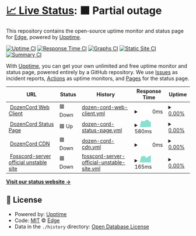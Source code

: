 # [📈 Live Status](https://demo.upptime.js.org): <!--live status--> **🟧 Partial outage**

This repository contains the open-source uptime monitor and status page for [Edge](https://demo.upptime.js.org), powered by [Upptime](https://github.com/upptime/upptime).

[![Uptime CI](https://github.com/omxpro/dozen-cord-status/workflows/Uptime%20CI/badge.svg)](https://github.com/omxpro/dozen-cord-status/actions?query=workflow%3A%22Uptime+CI%22)
[![Response Time CI](https://github.com/omxpro/dozen-cord-status/workflows/Response%20Time%20CI/badge.svg)](https://github.com/omxpro/dozen-cord-status/actions?query=workflow%3A%22Response+Time+CI%22)
[![Graphs CI](https://github.com/omxpro/dozen-cord-status/workflows/Graphs%20CI/badge.svg)](https://github.com/omxpro/dozen-cord-status/actions?query=workflow%3A%22Graphs+CI%22)
[![Static Site CI](https://github.com/omxpro/dozen-cord-status/workflows/Static%20Site%20CI/badge.svg)](https://github.com/omxpro/dozen-cord-status/actions?query=workflow%3A%22Static+Site+CI%22)
[![Summary CI](https://github.com/omxpro/dozen-cord-status/workflows/Summary%20CI/badge.svg)](https://github.com/omxpro/dozen-cord-status/actions?query=workflow%3A%22Summary+CI%22)

With [Upptime](https://upptime.js.org), you can get your own unlimited and free uptime monitor and status page, powered entirely by a GitHub repository. We use [Issues](https://github.com/omxpro/dozen-cord-status/issues) as incident reports, [Actions](https://github.com/omxpro/dozen-cord-status/actions) as uptime monitors, and [Pages](https://demo.upptime.js.org) for the status page.

<!--start: status pages-->
<!-- This summary is generated by Upptime (https://github.com/upptime/upptime) -->
<!-- Do not edit this manually, your changes will be overwritten -->
<!-- prettier-ignore -->
| URL | Status | History | Response Time | Uptime |
| --- | ------ | ------- | ------------- | ------ |
| <img alt="" src="https://favicons.githubusercontent.com/173.208.153.242" height="13"> [DozenCord Web Client](http://173.208.153.242:1131) | 🟥 Down | [dozen-cord-web-client.yml](https://github.com/omxpro/dozen-cord-status/commits/HEAD/history/dozen-cord-web-client.yml) | <details><summary><img alt="Response time graph" src="./graphs/dozen-cord-web-client/response-time-week.png" height="20"> 0ms</summary><br><a href="https://omxpro.github.io/dozen-cord-status/history/dozen-cord-web-client"><img alt="Response time 166" src="https://img.shields.io/endpoint?url=https%3A%2F%2Fraw.githubusercontent.com%2Fomxpro%2Fdozen-cord-status%2FHEAD%2Fapi%2Fdozen-cord-web-client%2Fresponse-time.json"></a><br><a href="https://omxpro.github.io/dozen-cord-status/history/dozen-cord-web-client"><img alt="24-hour response time 0" src="https://img.shields.io/endpoint?url=https%3A%2F%2Fraw.githubusercontent.com%2Fomxpro%2Fdozen-cord-status%2FHEAD%2Fapi%2Fdozen-cord-web-client%2Fresponse-time-day.json"></a><br><a href="https://omxpro.github.io/dozen-cord-status/history/dozen-cord-web-client"><img alt="7-day response time 0" src="https://img.shields.io/endpoint?url=https%3A%2F%2Fraw.githubusercontent.com%2Fomxpro%2Fdozen-cord-status%2FHEAD%2Fapi%2Fdozen-cord-web-client%2Fresponse-time-week.json"></a><br><a href="https://omxpro.github.io/dozen-cord-status/history/dozen-cord-web-client"><img alt="30-day response time 166" src="https://img.shields.io/endpoint?url=https%3A%2F%2Fraw.githubusercontent.com%2Fomxpro%2Fdozen-cord-status%2FHEAD%2Fapi%2Fdozen-cord-web-client%2Fresponse-time-month.json"></a><br><a href="https://omxpro.github.io/dozen-cord-status/history/dozen-cord-web-client"><img alt="1-year response time 166" src="https://img.shields.io/endpoint?url=https%3A%2F%2Fraw.githubusercontent.com%2Fomxpro%2Fdozen-cord-status%2FHEAD%2Fapi%2Fdozen-cord-web-client%2Fresponse-time-year.json"></a></details> | <details><summary><a href="https://omxpro.github.io/dozen-cord-status/history/dozen-cord-web-client">0.00%</a></summary><a href="https://omxpro.github.io/dozen-cord-status/history/dozen-cord-web-client"><img alt="All-time uptime 64.84%" src="https://img.shields.io/endpoint?url=https%3A%2F%2Fraw.githubusercontent.com%2Fomxpro%2Fdozen-cord-status%2FHEAD%2Fapi%2Fdozen-cord-web-client%2Fuptime.json"></a><br><a href="https://omxpro.github.io/dozen-cord-status/history/dozen-cord-web-client"><img alt="24-hour uptime 0.00%" src="https://img.shields.io/endpoint?url=https%3A%2F%2Fraw.githubusercontent.com%2Fomxpro%2Fdozen-cord-status%2FHEAD%2Fapi%2Fdozen-cord-web-client%2Fuptime-day.json"></a><br><a href="https://omxpro.github.io/dozen-cord-status/history/dozen-cord-web-client"><img alt="7-day uptime 0.00%" src="https://img.shields.io/endpoint?url=https%3A%2F%2Fraw.githubusercontent.com%2Fomxpro%2Fdozen-cord-status%2FHEAD%2Fapi%2Fdozen-cord-web-client%2Fuptime-week.json"></a><br><a href="https://omxpro.github.io/dozen-cord-status/history/dozen-cord-web-client"><img alt="30-day uptime 64.84%" src="https://img.shields.io/endpoint?url=https%3A%2F%2Fraw.githubusercontent.com%2Fomxpro%2Fdozen-cord-status%2FHEAD%2Fapi%2Fdozen-cord-web-client%2Fuptime-month.json"></a><br><a href="https://omxpro.github.io/dozen-cord-status/history/dozen-cord-web-client"><img alt="1-year uptime 64.84%" src="https://img.shields.io/endpoint?url=https%3A%2F%2Fraw.githubusercontent.com%2Fomxpro%2Fdozen-cord-status%2FHEAD%2Fapi%2Fdozen-cord-web-client%2Fuptime-year.json"></a></details>
| <img alt="" src="https://favicons.githubusercontent.com/github.com" height="13"> [DozenCord Status Page](https://github.com/omxpro/dozen-cord-status) | 🟩 Up | [dozen-cord-status-page.yml](https://github.com/omxpro/dozen-cord-status/commits/HEAD/history/dozen-cord-status-page.yml) | <details><summary><img alt="Response time graph" src="./graphs/dozen-cord-status-page/response-time-week.png" height="20"> 580ms</summary><br><a href="https://omxpro.github.io/dozen-cord-status/history/dozen-cord-status-page"><img alt="Response time 580" src="https://img.shields.io/endpoint?url=https%3A%2F%2Fraw.githubusercontent.com%2Fomxpro%2Fdozen-cord-status%2FHEAD%2Fapi%2Fdozen-cord-status-page%2Fresponse-time.json"></a><br><a href="https://omxpro.github.io/dozen-cord-status/history/dozen-cord-status-page"><img alt="24-hour response time 493" src="https://img.shields.io/endpoint?url=https%3A%2F%2Fraw.githubusercontent.com%2Fomxpro%2Fdozen-cord-status%2FHEAD%2Fapi%2Fdozen-cord-status-page%2Fresponse-time-day.json"></a><br><a href="https://omxpro.github.io/dozen-cord-status/history/dozen-cord-status-page"><img alt="7-day response time 580" src="https://img.shields.io/endpoint?url=https%3A%2F%2Fraw.githubusercontent.com%2Fomxpro%2Fdozen-cord-status%2FHEAD%2Fapi%2Fdozen-cord-status-page%2Fresponse-time-week.json"></a><br><a href="https://omxpro.github.io/dozen-cord-status/history/dozen-cord-status-page"><img alt="30-day response time 580" src="https://img.shields.io/endpoint?url=https%3A%2F%2Fraw.githubusercontent.com%2Fomxpro%2Fdozen-cord-status%2FHEAD%2Fapi%2Fdozen-cord-status-page%2Fresponse-time-month.json"></a><br><a href="https://omxpro.github.io/dozen-cord-status/history/dozen-cord-status-page"><img alt="1-year response time 580" src="https://img.shields.io/endpoint?url=https%3A%2F%2Fraw.githubusercontent.com%2Fomxpro%2Fdozen-cord-status%2FHEAD%2Fapi%2Fdozen-cord-status-page%2Fresponse-time-year.json"></a></details> | <details><summary><a href="https://omxpro.github.io/dozen-cord-status/history/dozen-cord-status-page">0.00%</a></summary><a href="https://omxpro.github.io/dozen-cord-status/history/dozen-cord-status-page"><img alt="All-time uptime 62.34%" src="https://img.shields.io/endpoint?url=https%3A%2F%2Fraw.githubusercontent.com%2Fomxpro%2Fdozen-cord-status%2FHEAD%2Fapi%2Fdozen-cord-status-page%2Fuptime.json"></a><br><a href="https://omxpro.github.io/dozen-cord-status/history/dozen-cord-status-page"><img alt="24-hour uptime 0.00%" src="https://img.shields.io/endpoint?url=https%3A%2F%2Fraw.githubusercontent.com%2Fomxpro%2Fdozen-cord-status%2FHEAD%2Fapi%2Fdozen-cord-status-page%2Fuptime-day.json"></a><br><a href="https://omxpro.github.io/dozen-cord-status/history/dozen-cord-status-page"><img alt="7-day uptime 0.00%" src="https://img.shields.io/endpoint?url=https%3A%2F%2Fraw.githubusercontent.com%2Fomxpro%2Fdozen-cord-status%2FHEAD%2Fapi%2Fdozen-cord-status-page%2Fuptime-week.json"></a><br><a href="https://omxpro.github.io/dozen-cord-status/history/dozen-cord-status-page"><img alt="30-day uptime 62.34%" src="https://img.shields.io/endpoint?url=https%3A%2F%2Fraw.githubusercontent.com%2Fomxpro%2Fdozen-cord-status%2FHEAD%2Fapi%2Fdozen-cord-status-page%2Fuptime-month.json"></a><br><a href="https://omxpro.github.io/dozen-cord-status/history/dozen-cord-status-page"><img alt="1-year uptime 62.34%" src="https://img.shields.io/endpoint?url=https%3A%2F%2Fraw.githubusercontent.com%2Fomxpro%2Fdozen-cord-status%2FHEAD%2Fapi%2Fdozen-cord-status-page%2Fuptime-year.json"></a></details>
| <img alt="" src="https://favicons.githubusercontent.com/cdn.dozen-cord.cf" height="13"> [DozenCord CDN](https://cdn.dozen-cord.cf) | 🟥 Down | [dozen-cord-cdn.yml](https://github.com/omxpro/dozen-cord-status/commits/HEAD/history/dozen-cord-cdn.yml) | <details><summary><img alt="Response time graph" src="./graphs/dozen-cord-cdn/response-time-week.png" height="20"> 0ms</summary><br><a href="https://omxpro.github.io/dozen-cord-status/history/dozen-cord-cdn"><img alt="Response time 243" src="https://img.shields.io/endpoint?url=https%3A%2F%2Fraw.githubusercontent.com%2Fomxpro%2Fdozen-cord-status%2FHEAD%2Fapi%2Fdozen-cord-cdn%2Fresponse-time.json"></a><br><a href="https://omxpro.github.io/dozen-cord-status/history/dozen-cord-cdn"><img alt="24-hour response time 0" src="https://img.shields.io/endpoint?url=https%3A%2F%2Fraw.githubusercontent.com%2Fomxpro%2Fdozen-cord-status%2FHEAD%2Fapi%2Fdozen-cord-cdn%2Fresponse-time-day.json"></a><br><a href="https://omxpro.github.io/dozen-cord-status/history/dozen-cord-cdn"><img alt="7-day response time 0" src="https://img.shields.io/endpoint?url=https%3A%2F%2Fraw.githubusercontent.com%2Fomxpro%2Fdozen-cord-status%2FHEAD%2Fapi%2Fdozen-cord-cdn%2Fresponse-time-week.json"></a><br><a href="https://omxpro.github.io/dozen-cord-status/history/dozen-cord-cdn"><img alt="30-day response time 243" src="https://img.shields.io/endpoint?url=https%3A%2F%2Fraw.githubusercontent.com%2Fomxpro%2Fdozen-cord-status%2FHEAD%2Fapi%2Fdozen-cord-cdn%2Fresponse-time-month.json"></a><br><a href="https://omxpro.github.io/dozen-cord-status/history/dozen-cord-cdn"><img alt="1-year response time 243" src="https://img.shields.io/endpoint?url=https%3A%2F%2Fraw.githubusercontent.com%2Fomxpro%2Fdozen-cord-status%2FHEAD%2Fapi%2Fdozen-cord-cdn%2Fresponse-time-year.json"></a></details> | <details><summary><a href="https://omxpro.github.io/dozen-cord-status/history/dozen-cord-cdn">0.00%</a></summary><a href="https://omxpro.github.io/dozen-cord-status/history/dozen-cord-cdn"><img alt="All-time uptime 0.01%" src="https://img.shields.io/endpoint?url=https%3A%2F%2Fraw.githubusercontent.com%2Fomxpro%2Fdozen-cord-status%2FHEAD%2Fapi%2Fdozen-cord-cdn%2Fuptime.json"></a><br><a href="https://omxpro.github.io/dozen-cord-status/history/dozen-cord-cdn"><img alt="24-hour uptime 0.00%" src="https://img.shields.io/endpoint?url=https%3A%2F%2Fraw.githubusercontent.com%2Fomxpro%2Fdozen-cord-status%2FHEAD%2Fapi%2Fdozen-cord-cdn%2Fuptime-day.json"></a><br><a href="https://omxpro.github.io/dozen-cord-status/history/dozen-cord-cdn"><img alt="7-day uptime 0.00%" src="https://img.shields.io/endpoint?url=https%3A%2F%2Fraw.githubusercontent.com%2Fomxpro%2Fdozen-cord-status%2FHEAD%2Fapi%2Fdozen-cord-cdn%2Fuptime-week.json"></a><br><a href="https://omxpro.github.io/dozen-cord-status/history/dozen-cord-cdn"><img alt="30-day uptime 0.01%" src="https://img.shields.io/endpoint?url=https%3A%2F%2Fraw.githubusercontent.com%2Fomxpro%2Fdozen-cord-status%2FHEAD%2Fapi%2Fdozen-cord-cdn%2Fuptime-month.json"></a><br><a href="https://omxpro.github.io/dozen-cord-status/history/dozen-cord-cdn"><img alt="1-year uptime 0.01%" src="https://img.shields.io/endpoint?url=https%3A%2F%2Fraw.githubusercontent.com%2Fomxpro%2Fdozen-cord-status%2FHEAD%2Fapi%2Fdozen-cord-cdn%2Fuptime-year.json"></a></details>
| <img alt="" src="https://favicons.githubusercontent.com/dev.fosscord.com" height="13"> [Fosscord-server official unstable site](http://dev.fosscord.com) | 🟥 Down | [fosscord-server-official-unstable-site.yml](https://github.com/omxpro/dozen-cord-status/commits/HEAD/history/fosscord-server-official-unstable-site.yml) | <details><summary><img alt="Response time graph" src="./graphs/fosscord-server-official-unstable-site/response-time-week.png" height="20"> 165ms</summary><br><a href="https://omxpro.github.io/dozen-cord-status/history/fosscord-server-official-unstable-site"><img alt="Response time 171" src="https://img.shields.io/endpoint?url=https%3A%2F%2Fraw.githubusercontent.com%2Fomxpro%2Fdozen-cord-status%2FHEAD%2Fapi%2Ffosscord-server-official-unstable-site%2Fresponse-time.json"></a><br><a href="https://omxpro.github.io/dozen-cord-status/history/fosscord-server-official-unstable-site"><img alt="24-hour response time 199" src="https://img.shields.io/endpoint?url=https%3A%2F%2Fraw.githubusercontent.com%2Fomxpro%2Fdozen-cord-status%2FHEAD%2Fapi%2Ffosscord-server-official-unstable-site%2Fresponse-time-day.json"></a><br><a href="https://omxpro.github.io/dozen-cord-status/history/fosscord-server-official-unstable-site"><img alt="7-day response time 165" src="https://img.shields.io/endpoint?url=https%3A%2F%2Fraw.githubusercontent.com%2Fomxpro%2Fdozen-cord-status%2FHEAD%2Fapi%2Ffosscord-server-official-unstable-site%2Fresponse-time-week.json"></a><br><a href="https://omxpro.github.io/dozen-cord-status/history/fosscord-server-official-unstable-site"><img alt="30-day response time 171" src="https://img.shields.io/endpoint?url=https%3A%2F%2Fraw.githubusercontent.com%2Fomxpro%2Fdozen-cord-status%2FHEAD%2Fapi%2Ffosscord-server-official-unstable-site%2Fresponse-time-month.json"></a><br><a href="https://omxpro.github.io/dozen-cord-status/history/fosscord-server-official-unstable-site"><img alt="1-year response time 171" src="https://img.shields.io/endpoint?url=https%3A%2F%2Fraw.githubusercontent.com%2Fomxpro%2Fdozen-cord-status%2FHEAD%2Fapi%2Ffosscord-server-official-unstable-site%2Fresponse-time-year.json"></a></details> | <details><summary><a href="https://omxpro.github.io/dozen-cord-status/history/fosscord-server-official-unstable-site">0.00%</a></summary><a href="https://omxpro.github.io/dozen-cord-status/history/fosscord-server-official-unstable-site"><img alt="All-time uptime 0.03%" src="https://img.shields.io/endpoint?url=https%3A%2F%2Fraw.githubusercontent.com%2Fomxpro%2Fdozen-cord-status%2FHEAD%2Fapi%2Ffosscord-server-official-unstable-site%2Fuptime.json"></a><br><a href="https://omxpro.github.io/dozen-cord-status/history/fosscord-server-official-unstable-site"><img alt="24-hour uptime 0.00%" src="https://img.shields.io/endpoint?url=https%3A%2F%2Fraw.githubusercontent.com%2Fomxpro%2Fdozen-cord-status%2FHEAD%2Fapi%2Ffosscord-server-official-unstable-site%2Fuptime-day.json"></a><br><a href="https://omxpro.github.io/dozen-cord-status/history/fosscord-server-official-unstable-site"><img alt="7-day uptime 0.00%" src="https://img.shields.io/endpoint?url=https%3A%2F%2Fraw.githubusercontent.com%2Fomxpro%2Fdozen-cord-status%2FHEAD%2Fapi%2Ffosscord-server-official-unstable-site%2Fuptime-week.json"></a><br><a href="https://omxpro.github.io/dozen-cord-status/history/fosscord-server-official-unstable-site"><img alt="30-day uptime 0.03%" src="https://img.shields.io/endpoint?url=https%3A%2F%2Fraw.githubusercontent.com%2Fomxpro%2Fdozen-cord-status%2FHEAD%2Fapi%2Ffosscord-server-official-unstable-site%2Fuptime-month.json"></a><br><a href="https://omxpro.github.io/dozen-cord-status/history/fosscord-server-official-unstable-site"><img alt="1-year uptime 0.03%" src="https://img.shields.io/endpoint?url=https%3A%2F%2Fraw.githubusercontent.com%2Fomxpro%2Fdozen-cord-status%2FHEAD%2Fapi%2Ffosscord-server-official-unstable-site%2Fuptime-year.json"></a></details>

<!--end: status pages-->

[**Visit our status website →**](https://demo.upptime.js.org)

## 📄 License

- Powered by: [Upptime](https://github.com/upptime/upptime)
- Code: [MIT](./LICENSE) © [Edge](https://demo.upptime.js.org)
- Data in the `./history` directory: [Open Database License](https://opendatacommons.org/licenses/odbl/1-0/)
